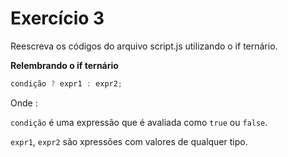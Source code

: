 # Exercício 3

Reescreva os códigos do arquivo script.js utilizando o if ternário.

**Relembrando o if ternário**

```jsx
condição ? expr1 : expr2;
```

Onde :

`condição` é uma expressão que é avaliada como `true` ou `false`.

`expr1`, `expr2` são xpressões com valores de qualquer tipo.
